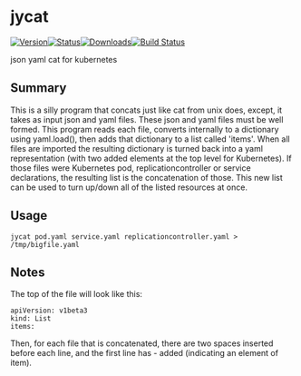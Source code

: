 # jycat
[![Version](https://pypip.in/version/jycat/badge.svg)![Status](https://pypip.in/status/jycat/badge.svg)![Downloads](https://pypip.in/download/jycat/badge.svg)](https://pypi.python.org/pypi/jycat/)[![Build Status](https://travis-ci.org/tacodata/jycat.svg?branch=master)](https://travis-ci.org/lgfausak/jycat)

json yaml cat for kubernetes

## Summary
This is a silly program that concats just like cat from unix does, except,
it takes as input json and yaml files.  These json and yaml files must
be well formed. This program reads each file, converts internally to
a dictionary using yaml.load(), then adds that dictionary to a list
called 'items'.  When all files are imported the resulting dictionary
is turned back into a yaml representation (with two added elements at
the top level for Kubernetes).  If those files were Kubernetes pod,
replicationcontroller or service declarations, the resulting list is
the concatenation of those. This new list can be used to turn up/down
all of the listed resources at once. 

## Usage
```
jycat pod.yaml service.yaml replicationcontroller.yaml > /tmp/bigfile.yaml
```

## Notes
The top of the file will look like this:

```
apiVersion: v1beta3
kind: List
items:
```

Then, for each file that is concatenated, there are two spaces inserted before
each line, and the first line has - added (indicating an element of item).

